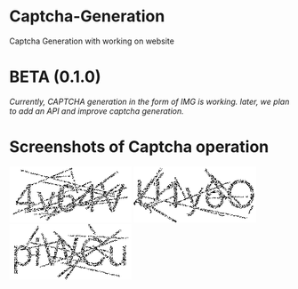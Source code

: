 # Captcha-Generation
Captcha Generation with working on website


# BETA (0.1.0)
*Currently, CAPTCHA generation in the form of IMG is working. later, we plan to add an API and improve captcha generation.*

# Screenshots of Captcha operation
![sc1](screenshots/captcha_test_1.png) 
![sc2](screenshots/captcha_test_2.png) 
![sc3](screenshots/captcha_test_3.png) 
